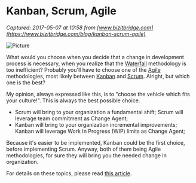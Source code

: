 # Kanban, Scrum, Agile

_Captured: 2017-05-07 at 10:58 from [www.bizitbridge.com](https://www.bizitbridge.com/blog/kanban-scrum-agile)_

![Picture](https://www.bizitbridge.com/uploads/4/4/0/2/44026279/1271194.jpg?735)

What would you choose when you decide that a change in development process is necessary, when you realize that the [Waterfall](https://www.bizitbridge.com/blog/category/waterfall) methodology is too inefficient? Probably you'll have to choose one of the [Agile](https://www.bizitbridge.com/blog/category/agile) methodologies, most likely between [Kanban](https://www.bizitbridge.com/blog/category/kanban) and [Scrum](https://www.bizitbridge.com/blog/category/scrum). Alright, but which one is the best?

My opinion, always expressed like this, is to "choose the vehicle which fits your culture!". This is always the best possible choice.

  * Scrum will bring to your organization a fundamental shift; Scrum will leverage team commitment as Change Agent;
  * Kanban will bring to your organization incremental improvements; Kanban will leverage Work In Progress (WIP) limits as Change Agent;

Because it's easier to be implemented, Kanban could be the first choice, before implementing Scrum. Anyway, both of them being Agile methodologies, for sure they will bring you the needed change in organization.

For details on these topics, please read [this article](http://www.agileweboperations.com/scrum-vs-kanban).
